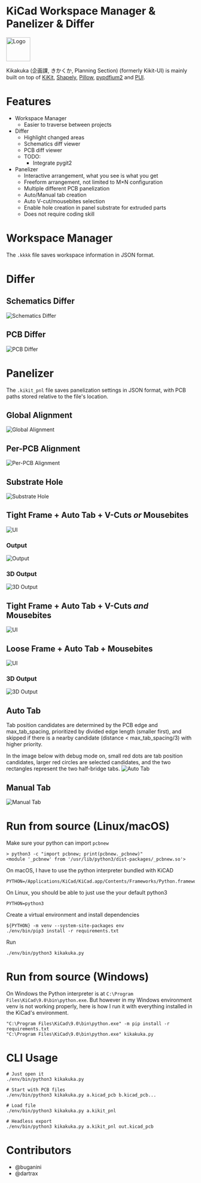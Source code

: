 # KiCad Workspace Manager &  Panelizer & Differ
<img src="resources/icon.png" alt="Logo" width="64" height="64">

Kikakuka (企画課, きかくか, Planning Section) (formerly Kikit-UI) is mainly built on top of [KiKit](https://github.com/yaqwsx/KiKit), [Shapely](https://github.com/shapely/shapely), [Pillow](https://github.com/python-pillow/Pillow), [pypdfium2](https://github.com/pypdfium2-team/pypdfium2) and [PUI](https://github.com/buganini/PUI).

# Features
* Workspace Manager
    * Easier to traverse between projects
* Differ
    * Highlight changed areas
    * Schematics diff viewer
    * PCB diff viewer
    * TODO:
        * Integrate pygit2
* Panelizer
    * Interactive arrangement, what you see is what you get
    * Freeform arrangement, not limited to M×N configuration
    * Multiple different PCB panelization
    * Auto/Manual tab creation
    * Auto V-cut/mousebites selection
    * Enable hole creation in panel substrate for extruded parts
    * Does not require coding skill

# Workspace Manager
The `.kkkk` file saves workspace information in JSON format.

# Differ
## Schematics Differ
![Schematics Differ](screenshots/sch_differ.gif)

## PCB Differ
![PCB Differ](screenshots/pcb_differ.png)


# Panelizer
The `.kikit_pnl` file saves panelization settings in JSON format, with PCB paths stored relative to the file's location.

## Global Alignment
![Global Alignment](screenshots/global_alignment.gif)

## Per-PCB Alignment
![Per-PCB Alignment](screenshots/single_alignment.gif)

## Substrate Hole
![Substrate Hole](screenshots/substrate_hole.gif)

## Tight Frame + Auto Tab + V-Cuts *or* Mousebites
![UI](screenshots/tight_frame_autotab_autocut.png)
### Output
![Output](screenshots/tight_frame_autotab_autocut_output.png)
### 3D Output
![3D Output](screenshots/tight_frame_autotab_autocut_output_3d.png)

## Tight Frame + Auto Tab + V-Cuts *and* Mousebites
![UI](screenshots/tight_frame_autotab_vcuts_and_mousebites.png)

## Loose Frame + Auto Tab + Mousebites
![UI](screenshots/loose_frame_autotab_mousebites.png)
### 3D Output
![3D Output](screenshots/loose_frame_autotab_mousebites_output_3d.png)

## Auto Tab
Tab position candidates are determined by the PCB edge and max_tab_spacing, prioritized by divided edge length (smaller first), and skipped if there is a nearby candidate (distance < max_tab_spacing/3) with higher priority.

In the image below with debug mode on, small red dots are tab position candidates, larger red circles are selected candidates, and the two rectangles represent the two half-bridge tabs.
![Auto Tab](screenshots/auto_tab.png)

## Manual Tab
![Manual Tab](screenshots/manual_tab.gif)

# Run from source (Linux/macOS)
Make sure your python can import `pcbnew`
```
> python3 -c "import pcbnew; print(pcbnew._pcbnew)"
<module '_pcbnew' from '/usr/lib/python3/dist-packages/_pcbnew.so'>
```
On macOS, I have to use the python interpreter bundled with KiCAD
```
PYTHON=/Applications/KiCad/KiCad.app/Contents/Frameworks/Python.framework/Versions/Current/bin/python3
```

On Linux, you should be able to just use the your default python3
```
PYTHON=python3
```

Create a virtual environment and install dependencies
```
${PYTHON} -m venv --system-site-packages env
./env/bin/pip3 install -r requirements.txt
```

Run
```
./env/bin/python3 kikakuka.py
```

# Run from source (Windows)
On Windows the Python interpreter is at `C:\Program Files\KiCad\9.0\bin\python.exe`.
But however in my Windows environment venv is not working properly, here is how I run it with everything installed in the KiCad's environment.
```
"C:\Program Files\KiCad\9.0\bin\python.exe" -m pip install -r requirements.txt
"C:\Program Files\KiCad\9.0\bin\python.exe" kikakuka.py
```

# CLI Usage
```
# Just open it
./env/bin/python3 kikakuka.py

# Start with PCB files
./env/bin/python3 kikakuka.py a.kicad_pcb b.kicad_pcb...

# Load file
./env/bin/python3 kikakuka.py a.kikit_pnl

# Headless export
./env/bin/python3 kikakuka.py a.kikit_pnl out.kicad_pcb
```

# Contributors
* @buganini
* @dartrax
